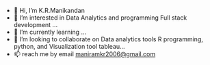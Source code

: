 - 👋 Hi, I’m K.R.Manikandan
- 👀 I’m interested in Data Analytics and programming Full stack development ...
- 🌱 I’m currently learning ...
- 💞️ I’m looking to collaborate on Data analytics tools R programming, python, and Visualization tool tableau...
- 📫 reach me by email maniramkr2006@gmail.com

<!---
Manikandanramaraj2008/Manikandanramaraj2008 is a ✨ special ✨ repository because its `README.md` (this file) appears on your GitHub profile.
You can click the Preview link to take a look at your changes.
--->
